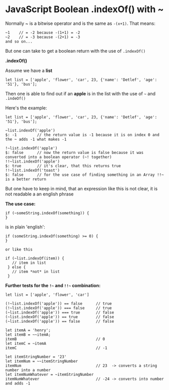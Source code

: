 # JavaScript Boolean .indexOf\(\) with ~

Normally ~ is a bitwise operator and is the same as `-(x+1)`. That means:

```
~1    // = -2 because -(1+1) = -2
~2    // = -3 because -(2+1) = -3 
and so on...
```

But one can take to get a boolean return with the use of `.indexOf()`

**.indexOf\(\)**

Assume we have a **list**

`let list = ['apple', 'flower', 'car', 23, {'name': 'Detlef', 'age': '51'}, 'bus'];`

Then one is able to find out if an **apple** is in the list with the use of `~` and `.indeOf()`

Here's the example:

```
let list = ['apple', 'flower', 'car', 23, {'name': 'Detlef', 'age': '51'}, 'bus'];

~list.indexOf('apple')
$: -1         // the return value is -1 because it is on index 0 and the ~ adds -1 what makes -1

!~list.indexOf('apple')
$: false      // now the return value is false because it was converted into a boolean operator (~! together)
!!~list.indexOf('apple')
$: true       // it's clear, that this returns true
!!~list.indexOf('toast')
$: false      // for the use case of finding something in an Array !!~ is a better return
```

But one have to keep in mind, that an expression like this is not clear, it is not readable a an english phrase

**The use case:**

```
if (~someString.indexOf(something)) {
}
```

is in plain 'english':

```
if (someString.indexOf(something) >= 0) {
}

or like this

if (~list.indexOf(item)) {
   // item in list
 } else {
   // item *not* in list
 }
```

**Further tests for the **`!~`** and **`!!~`** combination:**

```
let list = ['apple', 'flower', 'car']

(!~list.indexOf('apple')) == false      // true
(!~list.indexOf('apple')) === false     // true
(~list.indexOf('apple')) === true       // false
(~list.indexOf('apple')) == true        // false
(~list.indexOf('apple')) == false       // false

let itemA = 'henry';
let itemB = ~~itemA;
itemB                                   // 0
let itemC = ~itemA
itemC                                   // -1

let itemStringNumber = '23' 
let itemNum = ~~itemStringNumber
itemNum                                 // 23  -> converts a string number into a number
let itemNumWhatever = ~itemStringNumber
itemNumWhatever                         // -24 -> converts into number and adds -1
```



